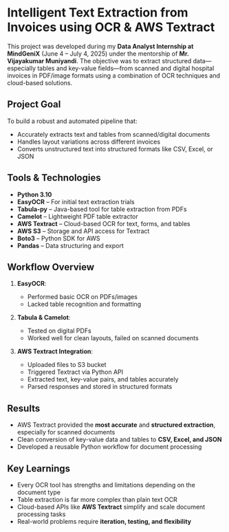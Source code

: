 #  Intelligent Text Extraction from Invoices using OCR & AWS Textract

This project was developed during my **Data Analyst Internship at MindGeniX** (June 4 – July 4, 2025) under the mentorship of **Mr. Vijayakumar Muniyandi**. The objective was to extract structured data—especially tables and key-value fields—from scanned and digital hospital invoices in PDF/image formats using a combination of OCR techniques and cloud-based solutions.

##  Project Goal

To build a robust and automated pipeline that:
- Accurately extracts text and tables from scanned/digital documents
- Handles layout variations across different invoices
- Converts unstructured text into structured formats like CSV, Excel, or JSON

##  Tools & Technologies

- **Python 3.10**
- **EasyOCR** – For initial text extraction trials
- **Tabula-py** – Java-based tool for table extraction from PDFs
- **Camelot** – Lightweight PDF table extractor
- **AWS Textract** – Cloud-based OCR for text, forms, and tables
- **AWS S3** – Storage and API access for Textract
- **Boto3** – Python SDK for AWS
- **Pandas** – Data structuring and export

##  Workflow Overview

1. **EasyOCR**:
   - Performed basic OCR on PDFs/images
   - Lacked table recognition and formatting

2. **Tabula & Camelot**:
   - Tested on digital PDFs
   - Worked well for clean layouts, failed on scanned documents

3. **AWS Textract Integration**:
   - Uploaded files to S3 bucket
   - Triggered Textract via Python API
   - Extracted text, key-value pairs, and tables accurately
   - Parsed responses and stored in structured formats


##  Results

- AWS Textract provided the **most accurate** and **structured extraction**, especially for scanned documents
- Clean conversion of key-value data and tables to **CSV, Excel, and JSON**
- Developed a reusable Python workflow for document processing

##  Key Learnings

- Every OCR tool has strengths and limitations depending on the document type
- Table extraction is far more complex than plain text OCR
- Cloud-based APIs like **AWS Textract** simplify and scale document processing tasks
- Real-world problems require **iteration, testing, and flexibility**


